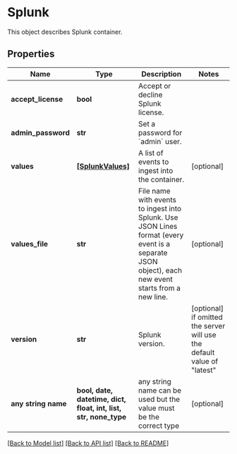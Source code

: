 # Splunk

This object describes Splunk container. 

## Properties
Name | Type | Description | Notes
------------ | ------------- | ------------- | -------------
**accept_license** | **bool** | Accept or decline Splunk license. | 
**admin_password** | **str** | Set a password for &#x60;admin&#x60; user. | 
**values** | [**[SplunkValues]**](SplunkValues.md) | A list of events to ingest into the container. | [optional] 
**values_file** | **str** | File name with events to ingest into Splunk. Use JSON Lines format (every event is a separate JSON object), each new event starts from a new line.  | [optional] 
**version** | **str** | Splunk version. | [optional]  if omitted the server will use the default value of "latest"
**any string name** | **bool, date, datetime, dict, float, int, list, str, none_type** | any string name can be used but the value must be the correct type | [optional]

[[Back to Model list]](../README.md#documentation-for-models) [[Back to API list]](../README.md#documentation-for-api-endpoints) [[Back to README]](../README.md)


